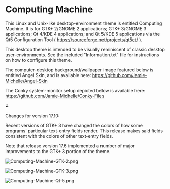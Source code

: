 # Computing Machine

This Linux and Unix-like desktop-environment theme is entitled Computing Machine. It is for GTK+ 2/GNOME 2 applications; GTK+ 3/GNOME 3 applications; Qt 4/KDE 4 applications; and Qt 5/KDE 5 applications via the Qt5 Configuration Tool ( https://sourceforge.net/projects/qt5ct/ ).

This desktop theme is intended to be visually reminiscent of classic desktop user-environments. See the included "Information.txt" file for instructions on how to configure this theme.

The computer-desktop background/wallpaper image featured below is entitled Angel Skin, and is available here: https://github.com/Jamie-Michelle/Angel-Skin

The Conky system-monitor setup depicted below is available here: https://github.com/Jamie-Michelle/Conky-Files

⁂

Changes for version 17.10:

Recent versions of GTK+ 3 have changed the colors of how some programs' particular text-entry fields render. This release makes said fields consistent with the colors of other text-entry fields.

Note that release version 17.6 implemented a number of major improvements to the GTK+ 3 portion of the theme.

![Computing-Machine-GTK-2.png](https://raw.githubusercontent.com/Jamie-Michelle/Computing-Machine/master/Computing-Machine-GTK-2.png)

![Computing-Machine-GTK-3.png](https://raw.githubusercontent.com/Jamie-Michelle/Computing-Machine/master/Computing-Machine-GTK-3.png)

![Computing-Machine-Qt-5.png](https://raw.githubusercontent.com/Jamie-Michelle/Computing-Machine/master/Computing-Machine-Qt-5.png)
